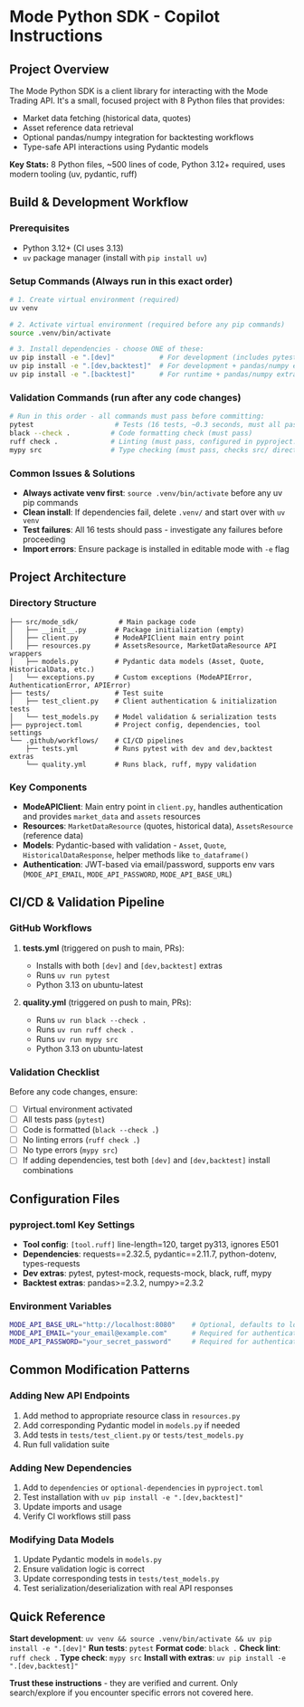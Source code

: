 # Mode Python SDK - Copilot Instructions

## Project Overview

The Mode Python SDK is a client library for interacting with the Mode Trading API. It's a small, focused project with 8 Python files that provides:
- Market data fetching (historical data, quotes)
- Asset reference data retrieval
- Optional pandas/numpy integration for backtesting workflows
- Type-safe API interactions using Pydantic models

**Key Stats:** 8 Python files, ~500 lines of code, Python 3.12+ required, uses modern tooling (uv, pydantic, ruff)

## Build & Development Workflow

### Prerequisites
- Python 3.12+ (CI uses 3.13)
- `uv` package manager (install with `pip install uv`)

### Setup Commands (Always run in this exact order)
```bash
# 1. Create virtual environment (required)
uv venv

# 2. Activate virtual environment (required before any pip commands)
source .venv/bin/activate

# 3. Install dependencies - choose ONE of these:
uv pip install -e ".[dev]"           # For development (includes pytest, black, ruff, mypy)
uv pip install -e ".[dev,backtest]"  # For development + pandas/numpy extras
uv pip install -e ".[backtest]"      # For runtime + pandas/numpy extras only
```

### Validation Commands (run after any code changes)
```bash
# Run in this order - all commands must pass before committing:
pytest                    # Tests (16 tests, ~0.3 seconds, must all pass)
black --check .          # Code formatting check (must pass)
ruff check .             # Linting (must pass, configured in pyproject.toml)
mypy src                 # Type checking (must pass, checks src/ directory only)
```

### Common Issues & Solutions
- **Always activate venv first**: `source .venv/bin/activate` before any uv pip commands
- **Clean install**: If dependencies fail, delete `.venv/` and start over with `uv venv`
- **Test failures**: All 16 tests should pass - investigate any failures before proceeding
- **Import errors**: Ensure package is installed in editable mode with `-e` flag

## Project Architecture

### Directory Structure
```
├── src/mode_sdk/          # Main package code
│   ├── __init__.py       # Package initialization (empty)
│   ├── client.py         # ModeAPIClient main entry point
│   ├── resources.py      # AssetsResource, MarketDataResource API wrappers  
│   ├── models.py         # Pydantic data models (Asset, Quote, HistoricalData, etc.)
│   └── exceptions.py     # Custom exceptions (ModeAPIError, AuthenticationError, APIError)
├── tests/                # Test suite
│   ├── test_client.py    # Client authentication & initialization tests
│   └── test_models.py    # Model validation & serialization tests
├── pyproject.toml        # Project config, dependencies, tool settings
└── .github/workflows/    # CI/CD pipelines
    ├── tests.yml         # Runs pytest with dev and dev,backtest extras
    └── quality.yml       # Runs black, ruff, mypy validation
```

### Key Components
- **ModeAPIClient**: Main entry point in `client.py`, handles authentication and provides `market_data` and `assets` resources
- **Resources**: `MarketDataResource` (quotes, historical data), `AssetsResource` (reference data)
- **Models**: Pydantic-based with validation - `Asset`, `Quote`, `HistoricalDataResponse`, helper methods like `to_dataframe()`
- **Authentication**: JWT-based via email/password, supports env vars (`MODE_API_EMAIL`, `MODE_API_PASSWORD`, `MODE_API_BASE_URL`)

## CI/CD & Validation Pipeline

### GitHub Workflows
1. **tests.yml** (triggered on push to main, PRs):
   - Installs with both `[dev]` and `[dev,backtest]` extras
   - Runs `uv run pytest` 
   - Python 3.13 on ubuntu-latest

2. **quality.yml** (triggered on push to main, PRs):
   - Runs `uv run black --check .`
   - Runs `uv run ruff check .`  
   - Runs `uv run mypy src`
   - Python 3.13 on ubuntu-latest

### Validation Checklist
Before any code changes, ensure:
- [ ] Virtual environment activated
- [ ] All tests pass (`pytest`)
- [ ] Code is formatted (`black --check .`)
- [ ] No linting errors (`ruff check .`)
- [ ] No type errors (`mypy src`)
- [ ] If adding dependencies, test both `[dev]` and `[dev,backtest]` install combinations

## Configuration Files

### pyproject.toml Key Settings
- **Tool config**: `[tool.ruff]` line-length=120, target py313, ignores E501
- **Dependencies**: requests==2.32.5, pydantic==2.11.7, python-dotenv, types-requests
- **Dev extras**: pytest, pytest-mock, requests-mock, black, ruff, mypy
- **Backtest extras**: pandas>=2.3.2, numpy>=2.3.2

### Environment Variables
```bash
MODE_API_BASE_URL="http://localhost:8080"    # Optional, defaults to localhost:8080
MODE_API_EMAIL="your_email@example.com"      # Required for authentication
MODE_API_PASSWORD="your_secret_password"     # Required for authentication
```

## Common Modification Patterns

### Adding New API Endpoints
1. Add method to appropriate resource class in `resources.py`
2. Add corresponding Pydantic model in `models.py` if needed
3. Add tests in `tests/test_client.py` or `tests/test_models.py`
4. Run full validation suite

### Adding New Dependencies
1. Add to `dependencies` or `optional-dependencies` in `pyproject.toml`
2. Test installation with `uv pip install -e ".[dev,backtest]"`
3. Update imports and usage
4. Verify CI workflows still pass

### Modifying Data Models
1. Update Pydantic models in `models.py`
2. Ensure validation logic is correct
3. Update corresponding tests in `tests/test_models.py`
4. Test serialization/deserialization with real API responses

## Quick Reference

**Start development**: `uv venv && source .venv/bin/activate && uv pip install -e ".[dev]"`
**Run tests**: `pytest`
**Format code**: `black .`
**Check lint**: `ruff check .`
**Type check**: `mypy src`
**Install with extras**: `uv pip install -e ".[dev,backtest]"`

**Trust these instructions** - they are verified and current. Only search/explore if you encounter specific errors not covered here.